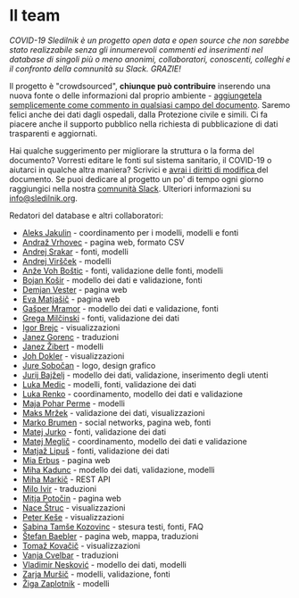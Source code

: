 # Il team

*COVID-19 Sledilnik è un progetto open data e open source che non sarebbe stato realizzabile senza gli innumerevoli commenti ed inserimenti nel database di singoli più o meno anonimi, collaboratori, conoscenti, colleghi e il confronto della comnunità su Slack. GRAZIE!*

Il progetto è "crowdsourced", **chiunque può contribuire** inserendo una nuova fonte o delle informazioni dal proprio ambiente - [aggiungetela semplicemente come commento in qualsiasi campo del documento](https://docs.google.com/spreadsheets/d/1N1qLMoWyi3WFGhIpPFzKsFmVE0IwNP3elb_c18t2DwY/edit#gid=0). Saremo felici anche dei dati dagli ospedali, dalla Protezione civile e simili. Ci fa piacere anche il supporto pubblico nella richiesta di pubblicazione di dati trasparenti e aggiornati.

Hai qualche suggerimento per migliorare la struttura o la forma del documento? Vorresti editare le fonti sul sistema sanitario, il COVID-19 o aiutarci in qualche altra maniera? Scrivici e [avrai i diritti di modifica ](mailto:info@sledilnik.org) del documento.
Se puoi dedicare al progetto un po' di tempo ogni giorno raggiungici nella nostra [comnunità Slack](https://sledilnik.slack.com). Ulteriori informazioni su info@sledilnik.org.

Redatori del database e altri collaboratori:

-   [Aleks Jakulin](https://twitter.com/aleksj) - coordinamento per i modelli, modelli e fonti
-   [Andraž Vrhovec](https://github.com/overlordtm) - pagina web, formato CSV
-   [Andrej Srakar](http://www.ier.si/) - fonti, modelli
-   [Andrej Viršček](https://udomacenastatistika.wordpress.com/author/vandrej/) - modelli
-   [Anže Voh Boštic](https://podcrto.si/author/anze/) - fonti, validazione delle fonti, modelli
-   [Bojan Košir](https://twitter.com/BojanKosir) - modello dei dati e validazione, fonti
-   [Demjan Vester](https://github.com/VesterDe) - pagina web
-   [Eva Matjašič](https://github.com/Blonduos/) - pagina web
-   [Gašper Mramor](https://www.linkedin.com/in/gaspermramor) - modello dei dati e validazione, fonti
-   [Grega Milčinski](https://www.linkedin.com/in/gregamilcinski/) - fonti, validazione dei dati
-   [Igor Brejc](https://twitter.com/breki74) - visualizzazioni
-   [Janez Gorenc](https://si.linkedin.com/in/janez-gorenc-03415868) - traduzioni
-   [Janez Žibert](https://pacs.zf.uni-lj.si/janez-zibert/) - modelli
-   [Joh Dokler](https://github.com/joahim) - visualizzazioni
-   [Jure Sobočan](https://www.linkedin.com/in/juresobocan) - logo, design grafico
-   [Jurij Bajželj](https://www.linkedin.com/in/bajzelj) - modello dei dati, validazione, inserimento degli utenti
-   [Luka Medic](https://www.facebook.com/luka.medic.79) - modelli, fonti, validazione dei dati
-   [Luka Renko](https://twitter.com/lukarenko) - coordinamento, modello dei dati e validazione
-   [Maja Pohar Perme](http://ibmi.mf.uni-lj.si/sl/o-ibmi/osebje) - modelli
-   [Maks Mržek](https://www.linkedin.com/in/maks-mr%C5%BEek-98798066/) - validazione dei dati, visualizzazioni
-   [Marko Brumen](https://twitter.com/multikultivator) - social networks, pagina web, fonti
-   [Matej Jurko](https://www.linkedin.com/in/matejjurko/) - fonti, validazione dei dati
-   [Matej Meglič](https://www.linkedin.com/in/matejmeglic/) - coordinamento, modello dei dati e validazione
-   [Matjaž Lipuš](https://twitter.com/MatjazL) - fonti, validazione dei dati
-   [Mia Erbus](https://github.com/miaerbus) - pagina web
-   [Miha Kadunc](https://twitter.com/miha_kadunc) - modello dei dati, validazione, modelli
-   [Miha Markič](https://twitter.com/MihaMarkic) - REST API
-   [Milo Ivir](https://hosted.weblate.org/user/milotype/) - traduzioni
-   [Mitja Potočin](https://github.com/mitjapotocin) - pagina web
-   [Nace Štruc](https://www.nace.si/) - visualizzazioni
-   [Peter Keše](https://twitter.com/pkese/) - visualizzazioni
-   [Sabina Tamše Kozovinc](https://www.linkedin.com/in/sabina-tamse-copywriter/) - stesura testi, fonti, FAQ
-   [Štefan Baebler](https://www.linkedin.com/in/stefanbaebler/) - pagina web, mappa, traduzioni
-   [Tomaž Kovačič](https://www.linkedin.com/in/tomazkovacic) - visualizzazioni
-   [Vanja Cvelbar](https://github.com/b100w11) - traduzioni
-   [Vladimir Nesković](https://www.linkedin.com/in/k35m4/) - modello dei dati, modelli
-   [Zarja Muršič](https://twitter.com/piskotk) - modelli, validazione, fonti
-   [Žiga Zaplotnik](https://twitter.com/ZaplotnikZiga) - modelli

